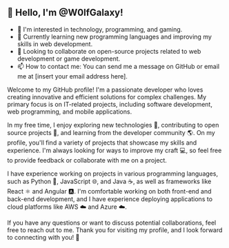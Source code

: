 ## 👋 Hello, I'm @W0lfGalaxy!

- 👀 I'm interested in technology, programming, and gaming.
- 🌱 Currently learning new programming languages and improving my skills in web development.
- 💞️ Looking to collaborate on open-source projects related to web development or game development.
- 📫 How to contact me: You can send me a message on GitHub or email me at [insert your email address here].

Welcome to my GitHub profile! I'm a passionate developer who loves creating innovative and efficient solutions for complex challenges. My primary focus is on IT-related projects, including software development, web programming, and mobile applications.

In my free time, I enjoy exploring new technologies 🚀, contributing to open source projects 🌟, and learning from the developer community 🌎. On my profile, you'll find a variety of projects that showcase my skills and experience. I'm always looking for ways to improve my craft 💻, so feel free to provide feedback or collaborate with me on a project.

I have experience working on projects in various programming languages, such as Python 🐍, JavaScript 🌐, and Java ☕, as well as frameworks like React ⚛️ and Angular 🅰️. I'm comfortable working on both front-end and back-end development, and I have experience deploying applications to cloud platforms like AWS ☁️ and Azure ☁️.

If you have any questions or want to discuss potential collaborations, feel free to reach out to me. Thank you for visiting my profile, and I look forward to connecting with you! 🤝

